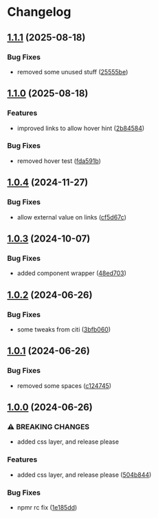 # Changelog

## [1.1.1](https://github.com/limbo-works/Limbo.Nuxt.LinkTile/compare/v1.1.0...v1.1.1) (2025-08-18)


### Bug Fixes

* removed some unused stuff ([25555be](https://github.com/limbo-works/Limbo.Nuxt.LinkTile/commit/25555be28d2854ec503ef93fb1096c402548cc40))

## [1.1.0](https://github.com/limbo-works/Limbo.Nuxt.LinkTile/compare/v1.0.4...v1.1.0) (2025-08-18)


### Features

* improved links to allow hover hint ([2b84584](https://github.com/limbo-works/Limbo.Nuxt.LinkTile/commit/2b84584ae8b118dd858cb80420c01bbf7dc6e6c5))


### Bug Fixes

* removed hover test ([fda591b](https://github.com/limbo-works/Limbo.Nuxt.LinkTile/commit/fda591ba6f8c38467189be755624516de6a590e2))

## [1.0.4](https://github.com/limbo-works/Limbo.Nuxt.LinkTile/compare/v1.0.3...v1.0.4) (2024-11-27)


### Bug Fixes

* allow external value on links ([cf5d67c](https://github.com/limbo-works/Limbo.Nuxt.LinkTile/commit/cf5d67c691ea3d1e2dfb290f1cc3f79816cf32d9))

## [1.0.3](https://github.com/limbo-works/Limbo.Nuxt.LinkTile/compare/v1.0.2...v1.0.3) (2024-10-07)


### Bug Fixes

* added component wrapper ([48ed703](https://github.com/limbo-works/Limbo.Nuxt.LinkTile/commit/48ed70370248d82225d5d5461bc0da42bf577a81))

## [1.0.2](https://github.com/limbo-works/Limbo.Nuxt.LinkTile/compare/v1.0.1...v1.0.2) (2024-06-26)


### Bug Fixes

* some tweaks from citi ([3bfb060](https://github.com/limbo-works/Limbo.Nuxt.LinkTile/commit/3bfb060ebf019810be47ac62d4ef13b14d46f93f))

## [1.0.1](https://github.com/limbo-works/Limbo.Nuxt.LinkTile/compare/v1.0.0...v1.0.1) (2024-06-26)


### Bug Fixes

* removed some spaces ([c124745](https://github.com/limbo-works/Limbo.Nuxt.LinkTile/commit/c1247451ab04e7cdf415951a7f43b2b5b3bc87ec))

## [1.0.0](https://github.com/limbo-works/Limbo.Nuxt.LinkTile/compare/0.0.6...v1.0.0) (2024-06-26)


### ⚠ BREAKING CHANGES

* added css layer, and release please

### Features

* added css layer, and release please ([504b844](https://github.com/limbo-works/Limbo.Nuxt.LinkTile/commit/504b8440c92fc52ec828ede7cd99616f59944616))


### Bug Fixes

* npmr rc fix ([1e185dd](https://github.com/limbo-works/Limbo.Nuxt.LinkTile/commit/1e185dd697a9928cbcfde0eafaea166e848ae376))
